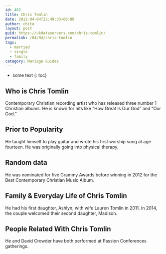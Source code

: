 ```yaml
---
id: 402
title: Chris Tomlin
date: 2012-04-04T22:49:33+00:00
author: chito
layout: post
guid: https://ukdataservers.com/chris-tomlin/
permalink: /04/04/chris-tomlin  
tags:
  - married
  - single
  - family
category: Mariage Guides
---
```


* some text
{: toc}


## Who is  Chris Tomlin
                  
                  
                  
Contemporary Christian recording artist who has released three number 1 Christian albums. He is known for hits like &#8220;How Great Is Our God&#8221; and &#8220;Our God.&#8221;
                  
                
                
                
## Prior to Popularity 
                  
                  
                  
He taught himself to play guitar and wrote his first worship song at age fourteen. He was originally going into physical therapy.
                  
                
                
                
## Random data 
                  
                  
                  
He was nominated for five Grammy Awards before winning in 2012 for the Best Contemporary Christian Music Album.
                  
                
                
                
## Family & Everyday Life of Chris Tomlin
                  
                  
                  
He had his first daughter, Ashlyn, with wife Lauren Tomlin in 2011. In 2014, the couple welcomed their second daughter, Madison.
                  
                
                
                
## People Related With  Chris Tomlin
                  
                  
                  
He and David Crowder have both performed at Passion Conferences gatherings.
                  
                
              
            
          
          
          
    
    
  
